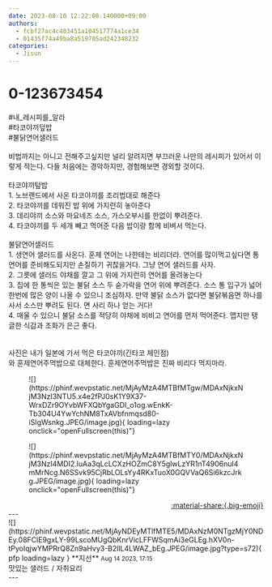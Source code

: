 ```yaml
---
date: 2023-08-10 12:22:08.140000+09:00
authors:
  - fcbf27ac4c483451a104517774a1ce34
  - 01435f74a49ba8a519705ad242348232
categories:
  - Jisun
---
```


# 0-123673454

<div class="post-container" markdown="1">
<div class="content-container md-sidebar__scrollwrap" markdown="1">

\#내_레시피를_알라<br>\#타코야끼덮밥 <br>\#불닭연어샐러드  <br><br>비법까지는 아니고 전해주고싶지만 널리 알려지면 부끄러운 나만의 레시피가 있어서 이렇게 적는다. 다들 처음에는 경악하지만, 경험해보면 경외할 것이다. <br><br>타코야끼텊밥<br>1. 노브랜드에서 사온 타코야끼를 조리법대로 해준다<br>2. 타코야끼를 데워진 밥 위에 가지런히 놓아준다<br>3. 데리야끼 소스와 마요네즈 소스, 가스오부시를 한없이 뿌려준다.<br>4. 타코야끼를 두 세개 빼고 먹어준 다음 밥이랑 함께 비벼서 먹는다.<br><br>불닭연어샐러드<br>1. 생연어 샐러드를 사온다. 훈제 연어는 나한테는 비리더라. 연어를 많이먹고싶다면 통연어를 준비해도되지만 손질하기 귀찮을거다. 그냥 연어 샐러드를 사자. <br>2. 그릇에 샐러드 야채를 깔고 그 위에 가지런히 연어를 올려놓는다<br>3. 집에 한 통씩은 있는 불닭 소스 두 숟가락을 연어 위에 뿌려준다. 소스 통 입구가 넓어 한번에 많은 양이 나올 수 있으니 조심하자. 만약 불닭 소스가 없다면 불닭볶음면 하나를 사서 소스만 뿌려도 된다. 면 사리 하나 얻는 거다!<br>4. 매울 수 있으니 불닭 소스를 적당히 야채에 비비고 연어를 먼저 먹어준다. 맵지만 탱글한 식감과 조화가 은근 좋다.<br><br><br>사진은 내가 일본에 가서 먹은 타코야끼(긴타코 체인점) <br>와 훈제연어주먹밥으로 대체한다. 훈제연어주먹밥은 진짜 비리다 먹지마라.
<figure markdown="1">
![](https://phinf.wevpstatic.net/MjAyMzA4MTBfMTgw/MDAxNjkxNjM3NzI3NTU5.x4e2fPJ0sK1Y9X37-WrxDZr9OYvbWFXQbYgaGDI_o1og.wEnkK-Tb304U4YwYchNM8TxAVbfnmqsd80-iSIgWsnkg.JPEG/image.jpg){ loading=lazy onclick="openFullscreen(this)"}
</figure>

<figure markdown="1">
![](https://phinf.wevpstatic.net/MjAyMzA4MTBfMTY0/MDAxNjkxNjM3NzI4MDI2.luAa3qLcLCXzHOZmC8Y5glwLzYR1nT4906nuI4mMrNcg.N6SSvk95CjRbLOLsYy4RKxTuoX0GQVVaQ6Si6kzcJrkg.JPEG/image.jpg){ loading=lazy onclick="openFullscreen(this)"}
</figure>


</div>
</div>

<div style="text-align: right;" markdown="1">
<a href="https://weverse.io/fromis9/fanpost/0-123673454" style="text-align: right;">:material-share:{.big-emoji}</a>
</div>
---

<div class="comments-container md-sidebar__scrollwrap" markdown="1">
<div class="comment" markdown="1">
<div class='id-container' markdown="1">
![](https://phinf.wevpstatic.net/MjAyNDEyMTlfMTE5/MDAxNzM0NTgzMjY0NDEy.08FClE9gxLY-99LscoMUgQbKnrVicLFFWSqmAi3eGLEg.hXV0n-tPyoIqjwYMPRrQ8Zn9aHvy3-B2llL4LWAZ_bEg.JPEG/image.jpg?type=s72){ pfp loading=lazy }
**<span class="artist">지선</span>** <small>Aug 14 2023, 17:15</small><br>
</div>
<div class='comment-body' markdown="1">
맛있는 샐러드 / 자취요리
</div>
</div>
</div>
---
